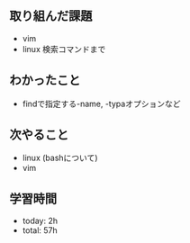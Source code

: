 ## 取り組んだ課題
- vim
- linux 検索コマンドまで

## わかったこと
- findで指定する-name, -typaオプションなど

## 次やること
- linux (bashについて)
- vim

## 学習時間    
- today: 2h
- total: 57h
